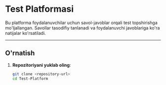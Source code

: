 # Test Platformasi

Bu platforma foydalanuvchilar uchun savol-javoblar orqali test topshirishga mo'ljallangan. Savollar tasodifiy tanlanadi va foydalanuvchi javoblariga ko'ra natijalar ko'rsatiladi.

---

## O'rnatish

1. **Repozitoriyani yuklab oling**:
   ```bash
   git clone <repository-url>
   cd Test-Platform
